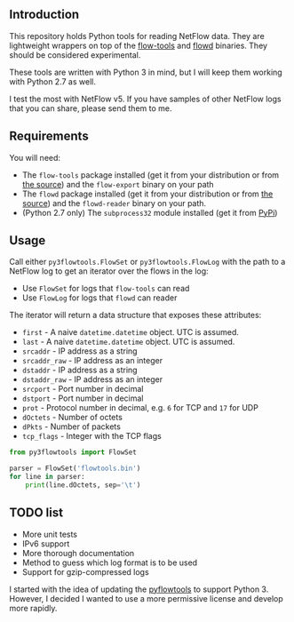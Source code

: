 ## Introduction

This repository holds Python tools for reading NetFlow data. They are
lightweight wrappers on top of the [flow-tools](https://code.google.com/p/flow-tools/)
and [flowd](https://code.google.com/p/flowd/) binaries. They should be
considered experimental.

These tools are written with Python 3 in mind, but I will keep them working
with Python 2.7 as well.

I test the most with NetFlow v5. If you have samples of other NetFlow logs that
you can share, please send them to me.


## Requirements

You will need:

* The `flow-tools` package installed (get it from your distribution or from [the source](https://code.google.com/p/flow-tools/))
  and the `flow-export` binary on your path
* The `flowd` package installed (get it from your distribution or from [the source](https://code.google.com/p/flowd/))
  and the `flowd-reader` binary on your path.
* (Python 2.7 only) The `subprocess32` module installed (get it from [PyPi](https://pypi.python.org/pypi/subprocess32/))


## Usage

Call either `py3flowtools.FlowSet` or `py3flowtools.FlowLog` with the path to a
NetFlow log to get an iterator over the flows in the log:

* Use `FlowSet` for logs that `flow-tools` can read
* Use `FlowLog` for logs that `flowd` can reader

The iterator will return a data structure that exposes these attributes:

* `first` - A naive `datetime.datetime` object. UTC is assumed.
* `last` - A naive `datetime.datetime` object. UTC is assumed.
* `srcaddr` - IP address as a string
* `srcaddr_raw` - IP address as an integer
* `dstaddr` - IP address as a string
* `dstaddr_raw` - IP address as an integer
* `srcport` - Port number in decimal
* `dstport` - Port number in decimal
* `prot` - Protocol number in decimal, e.g. `6` for TCP and `17` for UDP
* `dOctets` - Number of octets
* `dPkts` - Number of packets
* `tcp_flags` - Integer with the TCP flags 


```python
from py3flowtools import FlowSet

parser = FlowSet('flowtools.bin')
for line in parser:
    print(line.dOctets, sep='\t')
```

## TODO list

* More unit tests
* IPv6 support
* More thorough documentation
* Method to guess which log format is to be used
* Support for gzip-compressed logs

I started with the idea of updating the [pyflowtools](http://code.google.com/p/pyflowtools/)
to support Python 3. However, I decided I wanted to use a more permissive
license and develop more rapidly.

